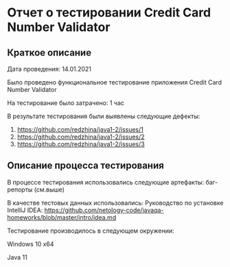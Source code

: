 # Отчет о тестировании Credit Card Number Validator

## Краткое описание

Дата проведения: 14.01.2021

Было проведено функциональное тестирование приложения Credit Card Number Validator

На тестирование было затрачено: 1 час

В результате тестирования были выявлены следующие дефекты:
1. https://github.com/redzhina/java1-2/issues/1
2. https://github.com/redzhina/java1-2/issues/2
3. https://github.com/redzhina/java1-2/issues/3

## Описание процесса тестирования

В процессе тестирования использовались следующие артефакты: баг-репорты (см.выше)

В качестве тестовых данных использовались:
Руководство по установке IntelliJ IDEA: https://github.com/netology-code/javaqa-homeworks/blob/master/intro/idea.md

Тестирование производилось в следующем окружении:

Windows 10 x64

Java 11
